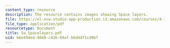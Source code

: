 ```yaml
---
content_type: resource
description: The resource contains images showing Space layers.
file: https://ol-ocw-studio-app-production.s3.amazonaws.com/courses/4-101-experiencing-architecture-studio-spring-2003/b6e494ed9049c43669afb6d44f1cd9bf_5a_Spacelayers.pdf
file_type: application/pdf
resourcetype: Document
title: 5a_Spacelayers.pdf
uid: b6e494ed-9049-c436-69af-b6d44f1cd9bf
---
```


